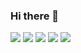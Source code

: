 ### Hi there 👋


<img src="http://github-profile-summary-cards.vercel.app/api/cards/profile-details?username=rkepdls&theme=merko" />
<img src="http://github-profile-summary-cards.vercel.app/api/cards/repos-per-language?username=rkepdls&theme=merko" />
<img src="http://github-profile-summary-cards.vercel.app/api/cards/most-commit-language?username=rkepdls&theme=merko" />
<img src="http://github-profile-summary-cards.vercel.app/api/cards/stats?username=rkepdls&theme=merko" />
<img src="http://github-profile-summary-cards.vercel.app/api/cards/productive-time?username=rkepdls&theme=merko&utcOffset=8" />
<!--
**rkepdls/rkepdls** is a ✨ _special_ ✨ repository because its `README.md` (this file) appears on your GitHub profile.

Here are some ideas to get you started:

- 🔭 I’m currently working on ...
- 🌱 I’m currently learning ...
- 👯 I’m looking to collaborate on ...
- 🤔 I’m looking for help with ...
- 💬 Ask me about ...
- 📫 How to reach me: ...
- 😄 Pronouns: ...
- ⚡ Fun fact: ...
-->

